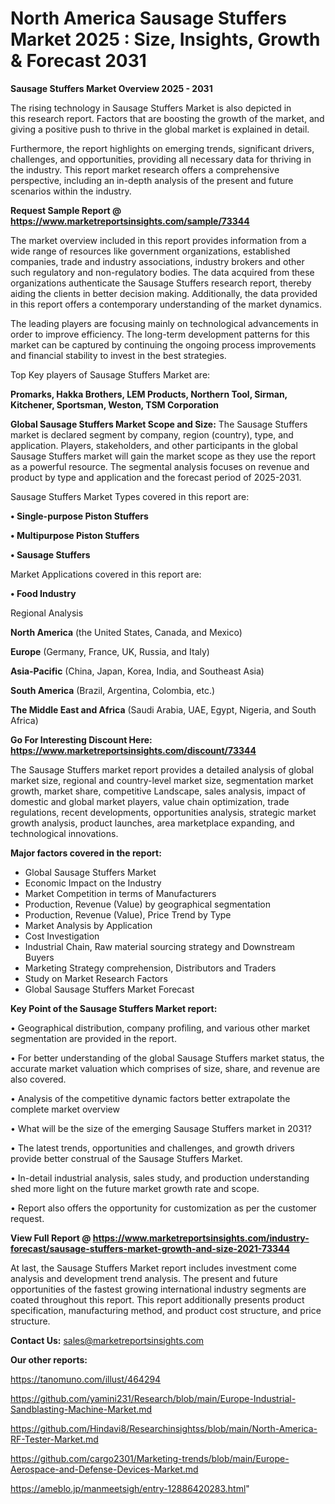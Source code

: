 # North America Sausage Stuffers Market 2025 : Size, Insights, Growth & Forecast 2031

<Strong> Sausage Stuffers Market Overview 2025 - 2031</strong>

The rising technology in Sausage Stuffers Market is also depicted in this research report. Factors that are boosting the growth of the market, and giving a positive push to thrive in the global market is explained in detail.

Furthermore, the report highlights on emerging trends, significant drivers, challenges, and opportunities, providing all necessary data for thriving in the industry. This report market research offers a comprehensive perspective, including an in-depth analysis of the present and future scenarios within the industry.

<strong>Request Sample Report @ <a href=https://www.marketreportsinsights.com/sample/73344>https://www.marketreportsinsights.com/sample/73344</a></strong>

The market overview included in this report provides information from a wide range of resources like government organizations, established companies, trade and industry associations, industry brokers and other such regulatory and non-regulatory bodies. The data acquired from these organizations authenticate the Sausage Stuffers research report, thereby aiding the clients in better decision making. Additionally, the data provided in this report offers a contemporary understanding of the market dynamics.

The leading players are focusing mainly on technological advancements in order to improve efficiency. The long-term development patterns for this market can be captured by continuing the ongoing process improvements and financial stability to invest in the best strategies.

Top Key players of Sausage Stuffers Market are:

<strong>Promarks, Hakka Brothers, LEM Products, Northern Tool, Sirman, Kitchener, Sportsman, Weston, TSM Corporation</strong>

<strong><b>Global Sausage Stuffers Market Scope and Size:</b></strong>
The Sausage Stuffers market is declared segment by company, region (country), type, and application. Players, stakeholders, and other participants in the global Sausage Stuffers market will gain the market scope as they use the report as a powerful resource. The segmental analysis focuses on revenue and product by type and application and the forecast period of 2025-2031.

Sausage Stuffers Market Types covered in this report are:

<strong>• Single-purpose Piston Stuffers

• Multipurpose Piston Stuffers

• Sausage Stuffers</strong>

Market Applications covered in this report are:

<strong>• Food Industry</strong> 

Regional Analysis

<strong>North America</strong> (the United States, Canada, and Mexico)

<strong>Europe</strong> (Germany, France, UK, Russia, and Italy)

<strong>Asia-Pacific</strong> (China, Japan, Korea, India, and Southeast Asia)

<strong>South America</strong> (Brazil, Argentina, Colombia, etc.)

<strong>The Middle East and Africa</strong> (Saudi Arabia, UAE, Egypt, Nigeria, and South Africa)

<strong>Go For Interesting Discount Here: <a href=https://www.marketreportsinsights.com/discount/73344>https://www.marketreportsinsights.com/discount/73344</a></strong>

The Sausage Stuffers market report provides a detailed analysis of global market size, regional and country-level market size, segmentation market growth, market share, competitive Landscape, sales analysis, impact of domestic and global market players, value chain optimization, trade regulations, recent developments, opportunities analysis, strategic market growth analysis, product launches, area marketplace expanding, and technological innovations.

<strong><b>Major factors covered in the report:</b></strong>
<ul>
  <li>Global Sausage Stuffers Market </li>
  <li>Economic Impact on the Industry</li>
  <li>Market Competition in terms of Manufacturers</li>
  <li>Production, Revenue (Value) by geographical segmentation</li>
  <li>Production, Revenue (Value), Price Trend by Type</li>
  <li>Market Analysis by Application</li>
  <li>Cost Investigation</li>
  <li>Industrial Chain, Raw material sourcing strategy and Downstream Buyers</li>
  <li>Marketing Strategy comprehension, Distributors and Traders</li>
  <li>Study on Market Research Factors</li>
  <li>Global Sausage Stuffers Market Forecast</li>
</ul>

<strong><b>Key Point of the Sausage Stuffers Market report:</b></strong>

• Geographical distribution, company profiling, and various other market segmentation are provided in the report.

• For better understanding of the global Sausage Stuffers market status, the accurate market valuation which comprises of size, share, and revenue are also covered.

• Analysis of the competitive dynamic factors better extrapolate the complete market overview

• What will be the size of the emerging Sausage Stuffers market in 2031?

• The latest trends, opportunities and challenges, and growth drivers provide better construal of the Sausage Stuffers Market.

• In-detail industrial analysis, sales study, and production understanding shed more light on the future market growth rate and scope.

• Report also offers the opportunity for customization as per the customer request.

<strong><b>View Full Report @ <a href=https://www.marketreportsinsights.com/industry-forecast/sausage-stuffers-market-growth-and-size-2021-73344>https://www.marketreportsinsights.com/industry-forecast/sausage-stuffers-market-growth-and-size-2021-73344</a></b></strong>


At last, the Sausage Stuffers Market report includes investment come analysis and development trend analysis. The present and future opportunities of the fastest growing international industry segments are coated throughout this report. This report additionally presents product specification, manufacturing method, and product cost structure, and price structure.

<strong>Contact Us:</strong>
sales@marketreportsinsights.com

<strong>Our other reports:</strong>

<a href=https://tanomuno.com/illust/464294>https://tanomuno.com/illust/464294</a>

<a href=https://github.com/yamini231/Research/blob/main/Europe-Industrial-Sandblasting-Machine-Market.md>https://github.com/yamini231/Research/blob/main/Europe-Industrial-Sandblasting-Machine-Market.md</a>

<a href=https://github.com/Hindavi8/Researchinsightss/blob/main/North-America-RF-Tester-Market.md>https://github.com/Hindavi8/Researchinsightss/blob/main/North-America-RF-Tester-Market.md</a>

<a href=https://github.com/cargo2301/Marketing-trends/blob/main/Europe-Aerospace-and-Defense-Devices-Market.md>https://github.com/cargo2301/Marketing-trends/blob/main/Europe-Aerospace-and-Defense-Devices-Market.md</a>

<a href=https://ameblo.jp/manmeetsigh/entry-12886420283.html>https://ameblo.jp/manmeetsigh/entry-12886420283.html</a>"
